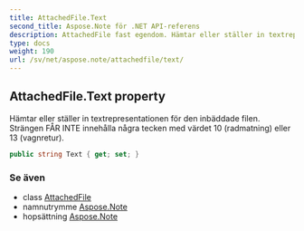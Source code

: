 ```yaml
---
title: AttachedFile.Text
second_title: Aspose.Note för .NET API-referens
description: AttachedFile fast egendom. Hämtar eller ställer in textrepresentationen för den inbäddade filen. Strängen FÅR INTE innehålla några tecken med värdet 10 radmatning eller 13 vagnretur.
type: docs
weight: 190
url: /sv/net/aspose.note/attachedfile/text/
---
```

## AttachedFile.Text property

Hämtar eller ställer in textrepresentationen för den inbäddade filen. Strängen FÅR INTE innehålla några tecken med värdet 10 (radmatning) eller 13 (vagnretur).

```csharp
public string Text { get; set; }
```

### Se även

* class [AttachedFile](../)
* namnutrymme [Aspose.Note](../../attachedfile/)
* hopsättning [Aspose.Note](../../../)


